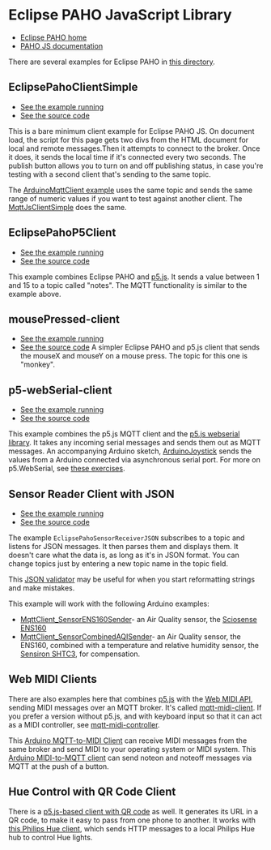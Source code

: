 # Eclipse PAHO JavaScript Library

* [Eclipse PAHO home](https://www.eclipse.org/paho/index.php?page=clients/js/index.php)
* [PAHO JS documentation](https://www.eclipse.org/paho/files/jsdoc/index.html)

There are several examples for Eclipse PAHO in [this directory]({{site.codeurl}}/browser-clients/eclipse-pahojs/). 

## EclipsePahoClientSimple
* [See the example running](EclipsePahoClientSimple)
* [See the source code]({{site.codeurl}}/browser-clients/eclipse-pahojs/EclipsePahoClientSimple)

This is a bare minimum client example for Eclipse PAHO JS. On document load, the script for this page gets two divs from the HTML document for local and remote messages.Then it attempts to connect to the broker. Once it does, it sends the local time if it's connected every two seconds. The publish button allows you to turn on and off publishing status, in case you're testing with a second client that's sending to the same topic.

The [ArduinoMqttClient example]({{site.codeurl}}/arduino-clients/ArduinoMqttClient) uses the same topic and sends the same range of numeric values if you want to test against another client.  The [MqttJsClientSimple](../mqttjs/MqttJsClientSimple/) does the same. 

## EclipsePahoP5Client
* [See the example running](EclipsePahoP5Client)
* [See the source code]({{site.codeurl}}/browser-clients/eclipse-pahojs/EclipsePahoP5Client)

This example combines Eclipse PAHO and [p5.js](https://p5js.org/). It sends a value between 1 and 15 to a topic called "notes". The MQTT functionality is similar to the example above. 

## mousePressed-client
* [See the example running](mousePressed-client)
* [See the source code]({{site.codeurl}}/browser-clients/eclipse-pahojs/mousePressed-client)
A simpler Eclipse PAHO and p5.js client that sends the mouseX and mouseY on a mouse press. The topic for this one is "monkey".

## p5-webSerial-client
* [See the example running](p5-webSerial-client)
* [See the source code]({{site.codeurl}}/browser-clients/eclipse-pahojs/p5-webSerial-client)

This example combines the p5.js MQTT client and the [p5.js webserial library](https://github.com/yoonbuck/p5.WebSerial). It takes any incoming serial messages and sends them out as MQTT messages. An accompanying Arduino sketch, [ArduinoJoystick](p5-webSerial-client/ArduinoJoystick/) sends the values from a Arduino connected via asynchronous serial port. For more on p5.WebSerial, see [these exercises](https://itp.nyu.edu/physcomp/labs/#p5js_webserial_library).

## Sensor Reader Client with JSON
* [See the example running](EclipsePahoSensorReceiverJSON)
* [See the source code]({{site.codeurl}}/browser-clients/eclipse-pahojs/EclipsePahoSensorReceiverJSON)

The example `EclipsePahoSensorReceiverJSON` subscribes to a topic and listens for JSON messages. It then parses them and displays them. It doesn't care what the data is, as long as it's in JSON format. You can change topics just by entering a new topic name in the topic field.

This [JSON validator](https://jsonlint.com/) may be useful for when you start reformatting strings and make mistakes. 

This example will work with the following Arduino examples:
* [MqttClient_SensorENS160Sender]({{site.codeurl}}/arduino-clients/MqttClient_SensorENS160Sender)- an Air Quality sensor, the [Sciosense ENS160](https://www.sciosense.com/products/environmental-sensors/digital-multi-gas-sensor/)
* [MqttClient_SensorCombinedAQISender]({{site.codeurl}}/arduino-clients/MqttClient_SensorCombinedAQISender)- an Air Quality sensor, the ENS160, combined with a temperature and relative humidity sensor, the [Sensiron SHTC3](https://sensirion.com/products/catalog/SHTC3/), for compensation. 

## Web MIDI Clients

There are also examples here that combines [p5.js](https://p5js.org) with the [Web MIDI API](https://www.w3.org/TR/webmidi/), sending MIDI messages over an MQTT broker. It's called [mqtt-midi-client](p5js-mqtt-client/mqtt-midi-client). If you prefer a version without p5.js, and with keyboard input so that it can act as a MIDI controller, see [mqtt-midi-controller](mqtt-midi-controller).
 
This [Arduino MQTT-to-MIDI Client](https://github.com/tigoe/mqtt-examples/tree/main/MqttClientMIDIPlayer) can receive MIDI messages from the same broker and send MIDI to your operating system or MIDI system.  This [Arduino MIDI-to-MQTT client](https://github.com/tigoe/mqtt-examples/tree/main/MqttClientMIDIController) can send noteon and noteoff messages via MQTT at the push of a button.

## Hue Control with QR Code Client

There is a [p5.js-based client with QR code](MqttWithQRCode) as well.  It generates its URL in a QR code, to make it easy to pass from one phone to another. It works with [this Philips Hue client](MqttLightControl), which sends HTTP messages to a local Philips Hue hub to control Hue lights. 
